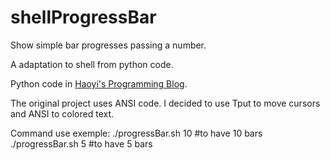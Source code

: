 # shellProgressBar
Show simple bar progresses passing a number.

A adaptation to shell from python code.

Python code in [Haoyi's Programming Blog](https://www.lihaoyi.com/post/BuildyourownCommandLinewithANSIescapecodes.html).

The original project uses ANSI code. I decided to use Tput to move cursors and ANSI to colored text.

Command use exemple:
./progressBar.sh 10 #to have 10 bars
./progressBar.sh 5 #to have 5 bars
